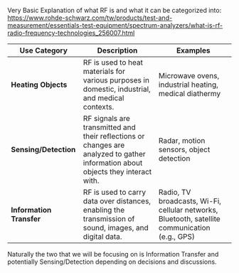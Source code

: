 Very Basic Explanation of what RF is and what it can be categorized into:
https://www.rohde-schwarz.com/tw/products/test-and-measurement/essentials-test-equipment/spectrum-analyzers/what-is-rf-radio-frequency-technologies_256007.html

| **Use Category**         | **Description**                                                                                                                  | **Examples**                                                                                   |
| ------------------------ | -------------------------------------------------------------------------------------------------------------------------------- | ---------------------------------------------------------------------------------------------- |
| **Heating Objects**      | RF is used to heat materials for various purposes in domestic, industrial, and medical contexts.                                 | Microwave ovens, industrial heating, medical diathermy                                         |
| **Sensing/Detection**    | RF signals are transmitted and their reflections or changes are analyzed to gather information about objects they interact with. | Radar, motion sensors, object detection                                                        |
| **Information Transfer** | RF is used to carry data over distances, enabling the transmission of sound, images, and digital data.                           | Radio, TV broadcasts, Wi-Fi, cellular networks, Bluetooth, satellite communication (e.g., GPS) |

Naturally the two that we will be focusing on is Information Transfer and potentially Sensing/Detection depending on decisions and discussions.

